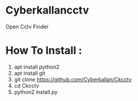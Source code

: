 # Cyberkallancctv
Open Cctv Finder 

#  How To Install :
1. apt install python2
2. apt install git
3. git clone https://github.com/Cyberkallan/Ckcctv
4. cd Ckcctv
5. python2 install.py
